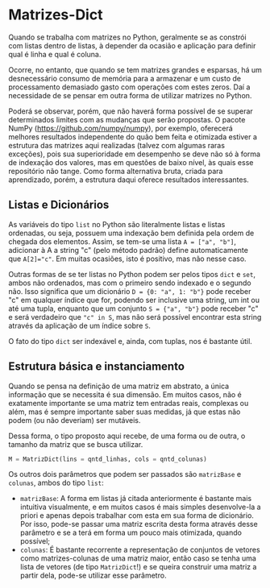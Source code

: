 # Matrizes-Dict

Quando se trabalha com matrizes no Python, geralmente se as constrói com listas dentro de listas, à depender da ocasião e aplicação para definir qual é linha e qual é coluna.

Ocorre, no entanto, que quando se tem matrizes grandes e esparsas, há um desnecessário consumo de memória para a armazenar e um custo de processamento demasiado gasto com operações com estes zeros. Daí a necessidade de se pensar em outra forma de utilizar matrizes no Python.

Poderá se observar, porém, que não haverá forma possível de se superar determinados limites com as mudanças que serão propostas. O pacote NumPy (https://github.com/numpy/numpy), por exemplo, oferecerá melhores resultados independente do quão bem feita e otimizada estiver a estrutura das matrizes aqui realizadas (talvez com algumas raras exceções), pois sua superioridade em desempenho se deve não só à forma de indexação dos valores, mas em questões de baixo nível, às quais esse repositório não tange. Como forma alternativa bruta, criada para aprendizado, porém, a estrutura daqui oferece resultados interessantes.

<h2> Listas e Dicionários </h2>

As variáveis do tipo `list` no Python são literalmente listas e listas ordenadas, ou seja, possuem uma indexação bem definida pela ordem de chegada dos elementos. Assim, se tem-se uma lista `A = ["a", "b"]`, adicionar à A a string "c" (pelo método padrão) define automaticamente que `A[2]="c"`. Em muitas ocasiões, isto é positivo, mas não nesse caso.

Outras formas de se ter listas no Python podem ser pelos tipos `dict` e `set`, ambos não ordenados, mas com o primeiro sendo indexado e o segundo não. Isso significa que um dicionário `D = {0: "a", 1: "b"}` pode receber "c" em qualquer índice que for, podendo ser inclusive uma string, um int ou até uma tupla, enquanto que um conjunto `S = {"a", "b"}` pode receber "c" e será verdadeiro que `"c" in S`, mas não será possível encontrar esta string através da aplicação de um índice sobre `S`.

O fato do tipo `dict` ser indexável e, ainda, com tuplas, nos é bastante útil.

<h2>Estrutura básica e instanciamento</h2>

Quando se pensa na definição de uma matriz em abstrato, a única informação que se necessita é sua dimensão. Em muitos casos, não é exatamente importante se uma matriz tem entradas reais, complexas ou além, mas é sempre importante saber suas medidas, já que estas não podem (ou não deveriam) ser mutáveis.

Dessa forma, o tipo proposto aqui recebe, de uma forma ou de outra, o tamanho da matriz que se busca utilizar.

```python
M = MatrizDict(lins = qntd_linhas, cols = qntd_colunas)
```

Os outros dois parâmetros que podem ser passados são `matrizBase` e `colunas`, ambos do tipo `list`:

- `matrizBase`: A forma em listas já citada anteriormente é bastante mais intuitiva visualmente, e em muitos casos é mais simples desenvolve-la a priori e apenas depois trabalhar com esta em sua forma de dicionário. Por isso, pode-se passar uma matriz escrita desta forma através desse parâmetro e se a terá em forma um pouco mais otimizada, quando possível;
- `colunas`: É bastante recorrente a representação de conjuntos de vetores como matrizes-colunas de uma matriz maior, então caso se tenha uma lista de vetores (de tipo `MatrizDict`!) e se queira construir uma matriz a partir dela, pode-se utilizar esse parâmetro.
